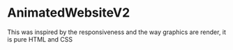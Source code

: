 # AnimatedWebsiteV2
This was inspired by the responsiveness and the way graphics are render, it is pure HTML and CSS
